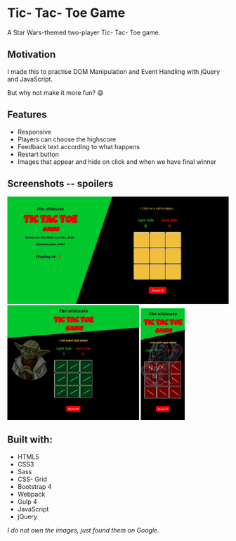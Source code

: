 # Tic- Tac- Toe Game 
A Star Wars-themed two-player Tic- Tac- Toe game.

## Motivation
I made this to practise DOM Manipulation and Event Handling with jQuery and JavaScript.

But why not make it more fun? 😄

## Features
- Responsive
- Players can choose the highscore
- Feedback text according to what happens
- Restart button
- Images that appear and hide on click and when we have final winner

## Screenshots -- spoilers

<img src="https://github.com/ir3n/tic-tac-toe_game/blob/master/app/assets/images/screenshots/tic-tac-toe-general.jpg" width="600px" />
<img src="https://github.com/ir3n/tic-tac-toe_game/blob/master/app/assets/images/screenshots/tablet-size-light-side-wins.jpg" width="300px" />
<img src="https://github.com/ir3n/tic-tac-toe_game/blob/master/app/assets/images/screenshots/mobile-dark-side-wins.jpg" width="100px" />

## Built with:

- HTML5
- CSS3
- Sass
- CSS- Grid
- Bootstrap 4
- Webpack
- Gulp 4
- JavaScript
- jQuery

*I do not own the images, just found them on Google.*
